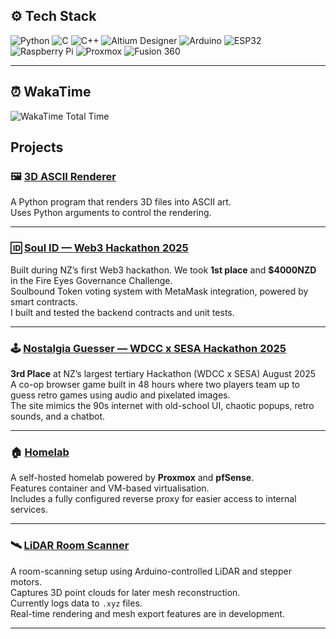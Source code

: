 

## ⚙️ Tech Stack

<p>
  <img src="https://img.shields.io/badge/Python-3776AB?style=for-the-badge&logo=python&logoColor=white" alt="Python" />
  <img src="https://img.shields.io/badge/C-00599C?style=for-the-badge&logo=c&logoColor=white" alt="C" />
  <img src="https://img.shields.io/badge/C++-00599C?style=for-the-badge&logo=c%2B%2B&logoColor=white" alt="C++" />
  <img src="https://img.shields.io/badge/Altium_Designer-A5915F?style=for-the-badge&logo=altiumdesigner&logoColor=white" alt="Altium Designer" />
  <img src="https://img.shields.io/badge/Arduino-00979D?style=for-the-badge&logo=arduino&logoColor=white" alt="Arduino" />
  <img src="https://img.shields.io/badge/ESP32-3C3C3C?style=for-the-badge&logo=espressif&logoColor=white" alt="ESP32" />
  <img src="https://img.shields.io/badge/Raspberry%20Pi-C51A4A?style=for-the-badge&logo=raspberrypi&logoColor=white" alt="Raspberry Pi" />
  <img src="https://img.shields.io/badge/Proxmox-E57000?style=for-the-badge&logo=proxmox&logoColor=white" alt="Proxmox" />
  <img src="https://img.shields.io/badge/Fusion%20360-FF6C37?style=for-the-badge&logo=autodesk&logoColor=white" alt="Fusion 360" />
</p>

---
## ⏰ WakaTime
![WakaTime Total Time](https://github-readme-stats-taupe-five-70.vercel.app/api/wakatime?username=ivanfnz&range=all_time&layout=compact&theme=dark&show_icons=true)

## Projects

### 🖼️ [3D ASCII Renderer](https://github.com/ivanf-nz/3d-ascii-renderer)  
A Python program that renders 3D files into ASCII art.  
Uses Python arguments to control the rendering.

---

### 🆔 [Soul ID — Web3 Hackathon 2025](https://github.com/se-camus/2025-web3-hackathon)  
Built during NZ’s first Web3 hackathon. We took **1st place** and **$4000NZD** in the Fire Eyes Governance Challenge.  
Soulbound Token voting system with MetaMask integration, powered by smart contracts.  
I built and tested the backend contracts and unit tests.

---

### 🕹️ [Nostalgia Guesser — WDCC x SESA Hackathon 2025](https://github.com/HJColinKim/2025-WDCCxSESA-SoulID)  
**3rd Place** at NZ’s largest tertiary Hackathon (WDCC x SESA) August 2025  
A co-op browser game built in 48 hours where two players team up to guess retro games using audio and pixelated images.  
The site mimics the 90s internet with old-school UI, chaotic popups, retro sounds, and a chatbot. 

---

### 🏠 [Homelab](https://github.com/ivanf-nz/homelab)  
A self-hosted homelab powered by **Proxmox** and **pfSense**.  
Features container and VM-based virtualisation.  
Includes a fully configured reverse proxy for easier access to internal services.

---

### 🛰️ [LiDAR Room Scanner](https://github.com/ivanf-nz/LiDAR-room-scanner)  
A room-scanning setup using Arduino-controlled LiDAR and stepper motors.  
Captures 3D point clouds for later mesh reconstruction.  
Currently logs data to `.xyz` files.  
Real-time rendering and mesh export features are in development.

---
